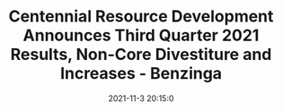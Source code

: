 ---
"title": "Centennial Resource Development Announces Third Quarter 2021 Results, Non-Core Divestiture and Increases - Benzinga"
"date": "2021-11-3 20:15:0"
"feed_name": "GOOGLENEWSDRILLING"
"feed_website": "https://news.google.com/search?q=drilling%2Bincident&hl=en-US&gl=US&ceid=US:en"
"feed_rss": "https://news.google.com/rss/search?q=drilling%2Bincident&hl=en-US&gl=US&ceid=US:en"
"link": "https://www.benzinga.com/pressreleases/21/11/g23872214/centennial-resource-development-announces-third-quarter-2021-results-non-core-divestiture-and-incr"
"source": "{'href': 'https://www.benzinga.com', 'title': 'Benzinga'}"
"file": "_posts/2021-1-1-4935caa223363dbe736368c9375b9e389d291dc0.md"
"accident": "0"
"drilling": "0"
"dead": "0"
"injured": "0"
"arrested": "0"
"place": "unknown place"
"where": "unknown site"
"causes": "unknown"
"place_uri": "unknown place"
---